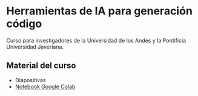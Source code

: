 # Herramientas de IA para generación código
Curso para investigadores de la Universidad de los Andes y la Pontificia Universidad Javeriana.

## Material del curso
- Diapositivas
- [Notebook Google Colab](./colab_gemini.ipynb)
